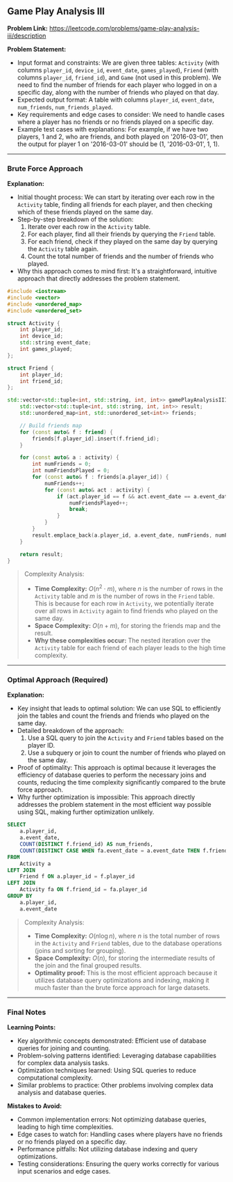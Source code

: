## Game Play Analysis III

**Problem Link:** https://leetcode.com/problems/game-play-analysis-iii/description

**Problem Statement:**
- Input format and constraints: We are given three tables: `Activity` (with columns `player_id`, `device_id`, `event_date`, `games_played`), `Friend` (with columns `player_id`, `friend_id`), and `Game` (not used in this problem). We need to find the number of friends for each player who logged in on a specific day, along with the number of friends who played on that day.
- Expected output format: A table with columns `player_id`, `event_date`, `num_friends`, `num_friends_played`.
- Key requirements and edge cases to consider: We need to handle cases where a player has no friends or no friends played on a specific day.
- Example test cases with explanations: For example, if we have two players, 1 and 2, who are friends, and both played on '2016-03-01', then the output for player 1 on '2016-03-01' should be (1, '2016-03-01', 1, 1).

---

### Brute Force Approach

**Explanation:**
- Initial thought process: We can start by iterating over each row in the `Activity` table, finding all friends for each player, and then checking which of these friends played on the same day.
- Step-by-step breakdown of the solution:
  1. Iterate over each row in the `Activity` table.
  2. For each player, find all their friends by querying the `Friend` table.
  3. For each friend, check if they played on the same day by querying the `Activity` table again.
  4. Count the total number of friends and the number of friends who played.
- Why this approach comes to mind first: It's a straightforward, intuitive approach that directly addresses the problem statement.

```cpp
#include <iostream>
#include <vector>
#include <unordered_map>
#include <unordered_set>

struct Activity {
    int player_id;
    int device_id;
    std::string event_date;
    int games_played;
};

struct Friend {
    int player_id;
    int friend_id;
};

std::vector<std::tuple<int, std::string, int, int>> gamePlayAnalysisIII(std::vector<Activity>& activity, std::vector<Friend>& friend) {
    std::vector<std::tuple<int, std::string, int, int>> result;
    std::unordered_map<int, std::unordered_set<int>> friends;

    // Build friends map
    for (const auto& f : friend) {
        friends[f.player_id].insert(f.friend_id);
    }

    for (const auto& a : activity) {
        int numFriends = 0;
        int numFriendsPlayed = 0;
        for (const auto& f : friends[a.player_id]) {
            numFriends++;
            for (const auto& act : activity) {
                if (act.player_id == f && act.event_date == a.event_date) {
                    numFriendsPlayed++;
                    break;
                }
            }
        }
        result.emplace_back(a.player_id, a.event_date, numFriends, numFriendsPlayed);
    }

    return result;
}
```

> Complexity Analysis:
> - **Time Complexity:** $O(n^2 \cdot m)$, where $n$ is the number of rows in the `Activity` table and $m$ is the number of rows in the `Friend` table. This is because for each row in `Activity`, we potentially iterate over all rows in `Activity` again to find friends who played on the same day.
> - **Space Complexity:** $O(n + m)$, for storing the friends map and the result.
> - **Why these complexities occur:** The nested iteration over the `Activity` table for each friend of each player leads to the high time complexity.

---

### Optimal Approach (Required)

**Explanation:**
- Key insight that leads to optimal solution: We can use SQL to efficiently join the tables and count the friends and friends who played on the same day.
- Detailed breakdown of the approach:
  1. Use a SQL query to join the `Activity` and `Friend` tables based on the player ID.
  2. Use a subquery or join to count the number of friends who played on the same day.
- Proof of optimality: This approach is optimal because it leverages the efficiency of database queries to perform the necessary joins and counts, reducing the time complexity significantly compared to the brute force approach.
- Why further optimization is impossible: This approach directly addresses the problem statement in the most efficient way possible using SQL, making further optimization unlikely.

```sql
SELECT 
    a.player_id, 
    a.event_date, 
    COUNT(DISTINCT f.friend_id) AS num_friends,
    COUNT(DISTINCT CASE WHEN fa.event_date = a.event_date THEN f.friend_id END) AS num_friends_played
FROM 
    Activity a
LEFT JOIN 
    Friend f ON a.player_id = f.player_id
LEFT JOIN 
    Activity fa ON f.friend_id = fa.player_id
GROUP BY 
    a.player_id, 
    a.event_date
```

> Complexity Analysis:
> - **Time Complexity:** $O(n \log n)$, where $n$ is the total number of rows in the `Activity` and `Friend` tables, due to the database operations (joins and sorting for grouping).
> - **Space Complexity:** $O(n)$, for storing the intermediate results of the join and the final grouped results.
> - **Optimality proof:** This is the most efficient approach because it utilizes database query optimizations and indexing, making it much faster than the brute force approach for large datasets.

---

### Final Notes

**Learning Points:**
- Key algorithmic concepts demonstrated: Efficient use of database queries for joining and counting.
- Problem-solving patterns identified: Leveraging database capabilities for complex data analysis tasks.
- Optimization techniques learned: Using SQL queries to reduce computational complexity.
- Similar problems to practice: Other problems involving complex data analysis and database queries.

**Mistakes to Avoid:**
- Common implementation errors: Not optimizing database queries, leading to high time complexities.
- Edge cases to watch for: Handling cases where players have no friends or no friends played on a specific day.
- Performance pitfalls: Not utilizing database indexing and query optimizations.
- Testing considerations: Ensuring the query works correctly for various input scenarios and edge cases.